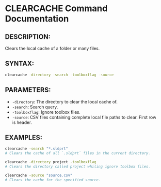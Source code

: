 # CLEARCACHE Command Documentation

## DESCRIPTION:
Clears the local cache of a folder or many files.

## SYNTAX:
```bash
clearcache -directory -search -toolboxflag -source
```

## PARAMETERS:
- `-directory`: The directory to clear the local cache of.
- `-search`: Search query.
- `-toolboxflag`: Ignore toolbox files.
- `-source`: CSV files containing complete local file paths to clear. First row is header.

## EXAMPLES:
```bash
clearcache -search "*.sldprt"
# Clears the cache of all `.sldprt` files in the current directory.

clearcache -directory project -toolboxflag
# Clears the directory called project whiling ignore toolbox files.

clearcache -source "source.csv"
# Clears the cache for the specified source.
```
